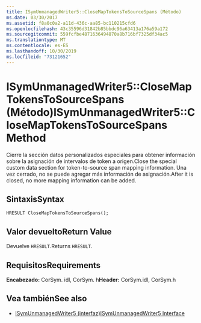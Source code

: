 ```yaml
---
title: ISymUnmanagedWriter5::CloseMapTokensToSourceSpans (Método)
ms.date: 03/30/2017
ms.assetid: f8a0c0a2-a11d-436c-aa85-bc110215cfd6
ms.openlocfilehash: 43c35596d31842b85bbdc96a63413a176a59a172
ms.sourcegitcommit: 559fcfbe4871636494870a8b716bf7325df34ac5
ms.translationtype: MT
ms.contentlocale: es-ES
ms.lasthandoff: 10/30/2019
ms.locfileid: "73121652"
---
```

# <a name="isymunmanagedwriter5closemaptokenstosourcespans-method"></a><span data-ttu-id="4f246-102">ISymUnmanagedWriter5::CloseMapTokensToSourceSpans (Método)</span><span class="sxs-lookup"><span data-stu-id="4f246-102">ISymUnmanagedWriter5::CloseMapTokensToSourceSpans Method</span></span>
<span data-ttu-id="4f246-103">Cierre la sección datos personalizados especiales para obtener información sobre la asignación de intervalos de token a origen.</span><span class="sxs-lookup"><span data-stu-id="4f246-103">Close the special custom data section for token-to-source span mapping information.</span></span> <span data-ttu-id="4f246-104">Una vez cerrado, no se puede agregar más información de asignación.</span><span class="sxs-lookup"><span data-stu-id="4f246-104">After it is closed, no more mapping information can be added.</span></span>  
  
## <a name="syntax"></a><span data-ttu-id="4f246-105">Sintaxis</span><span class="sxs-lookup"><span data-stu-id="4f246-105">Syntax</span></span>  
  
```idl  
HRESULT CloseMapTokensToSourceSpans();  
```  
  
## <a name="return-value"></a><span data-ttu-id="4f246-106">Valor devuelto</span><span class="sxs-lookup"><span data-stu-id="4f246-106">Return Value</span></span>  
 <span data-ttu-id="4f246-107">Devuelve `HRESULT`.</span><span class="sxs-lookup"><span data-stu-id="4f246-107">Returns `HRESULT`.</span></span>  
  
## <a name="requirements"></a><span data-ttu-id="4f246-108">Requisitos</span><span class="sxs-lookup"><span data-stu-id="4f246-108">Requirements</span></span>  
 <span data-ttu-id="4f246-109">**Encabezado:** CorSym. idl, CorSym. h</span><span class="sxs-lookup"><span data-stu-id="4f246-109">**Header:** CorSym.idl, CorSym.h</span></span>  
  
## <a name="see-also"></a><span data-ttu-id="4f246-110">Vea también</span><span class="sxs-lookup"><span data-stu-id="4f246-110">See also</span></span>

- [<span data-ttu-id="4f246-111">ISymUnmanagedWriter5 (interfaz)</span><span class="sxs-lookup"><span data-stu-id="4f246-111">ISymUnmanagedWriter5 Interface</span></span>](../../../../docs/framework/unmanaged-api/diagnostics/isymunmanagedwriter5-interface.md)
